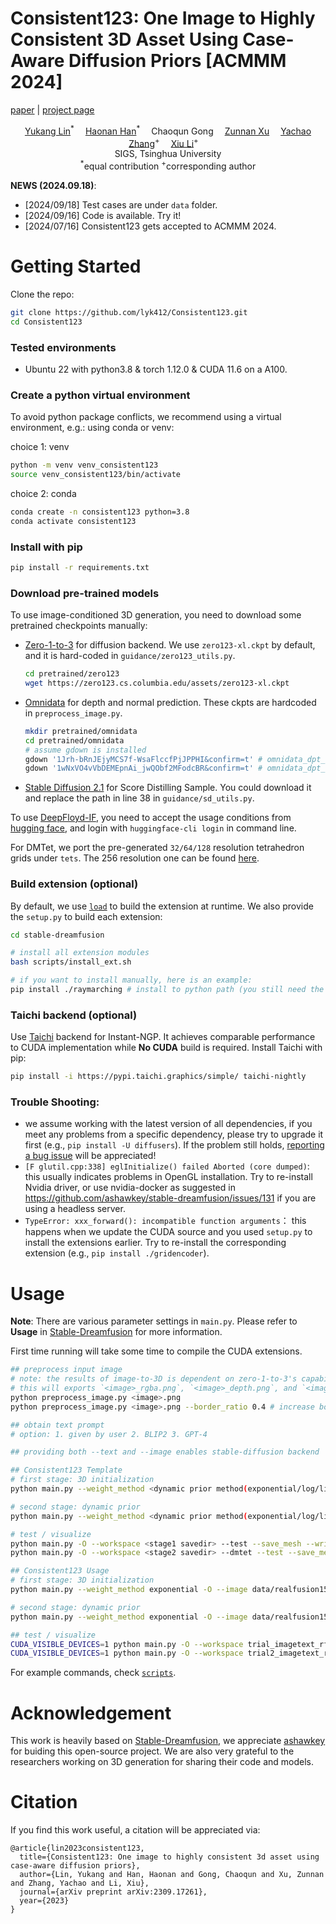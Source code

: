 # Consistent123: One Image to Highly Consistent 3D Asset Using Case-Aware Diffusion Priors [ACMMM 2024]

[paper](https://arxiv.org/abs/2309.17261) | [project page](https://consistent123.github.io/)

<div align="center">
    <a href='https://scholar.google.com/citations?user=DBt1fHQAAAAJ' target='_blank'>Yukang Lin</a><sup>*</sup>&emsp;
    <a href="https://scholar.google.com/citations?user=vLZp870AAAAJ&hl=zh-CN&oi=sra" target='_blank'>Haonan Han</a><sup>*</sup>&emsp;
    <a target='_blank'>Chaoqun Gong</a>&emsp;
    <a href='https://scholar.google.com/citations?user=73rbkRgAAAAJ&hl=zh-CN&oi=sra' target='_blank'>Zunnan Xu</a>&emsp;
    <a href='hhttps://scholar.google.com/citations?user=a-I8c8EAAAAJ&hl=zh-CN&oi=sra' target='_blank'>Yachao Zhang</a><sup>+</sup>&emsp;
    <a href='https://scholar.google.com/citations?user=Xrh1OIUAAAAJ&hl=zh-CN&oi=ao' target='_blank'>Xiu Li</a><sup>+</sup>&emsp;
</div>
<div align="center">   
    SIGS, Tsinghua University
</div>
<div align="center">
    <sup>*</sup>equal contribution
    <sup>+</sup>corresponding author
</div>


**NEWS (2024.09.18)**:
* [2024/09/18] Test cases are under `data` folder.
* [2024/09/16] Code is available. Try it!
* [2024/07/16] Consistent123 gets accepted to ACMMM 2024.


# Getting Started
Clone the repo:

```bash
git clone https://github.com/lyk412/Consistent123.git
cd Consistent123
```

### Tested environments
* Ubuntu 22 with python3.8 & torch 1.12.0 & CUDA 11.6 on a A100.

### Create a python virtual environment

To avoid python package conflicts, we recommend using a virtual environment, e.g.: using conda or venv:

choice 1: venv
```bash
python -m venv venv_consistent123
source venv_consistent123/bin/activate 
```
choice 2: conda
```bash
conda create -n consistent123 python=3.8
conda activate consistent123
```

### Install with pip

```bash
pip install -r requirements.txt
```

### Download pre-trained models

To use image-conditioned 3D generation, you need to download some pretrained checkpoints manually:
* [Zero-1-to-3](https://github.com/cvlab-columbia/zero123) for diffusion backend.
    We use `zero123-xl.ckpt` by default, and it is hard-coded in `guidance/zero123_utils.py`.
    ```bash
    cd pretrained/zero123
    wget https://zero123.cs.columbia.edu/assets/zero123-xl.ckpt
    ```
* [Omnidata](https://github.com/EPFL-VILAB/omnidata/tree/main/omnidata_tools/torch) for depth and normal prediction.
    These ckpts are hardcoded in `preprocess_image.py`.
    ```bash
    mkdir pretrained/omnidata
    cd pretrained/omnidata
    # assume gdown is installed
    gdown '1Jrh-bRnJEjyMCS7f-WsaFlccfPjJPPHI&confirm=t' # omnidata_dpt_depth_v2.ckpt
    gdown '1wNxVO4vVbDEMEpnAi_jwQObf2MFodcBR&confirm=t' # omnidata_dpt_normal_v2.ckpt
    ```
* [Stable Diffusion 2.1](https://huggingface.co/stabilityai/stable-diffusion-2-1-base) for Score Distilling Sample. You could download it and replace the path in line 38 in `guidance/sd_utils.py`.

To use [DeepFloyd-IF](https://github.com/deep-floyd/IF), you need to accept the usage conditions from [hugging face](https://huggingface.co/DeepFloyd/IF-I-XL-v1.0), and login with `huggingface-cli login` in command line.

For DMTet, we port the pre-generated `32/64/128` resolution tetrahedron grids under `tets`.
The 256 resolution one can be found [here](https://drive.google.com/file/d/1lgvEKNdsbW5RS4gVxJbgBS4Ac92moGSa/view?usp=sharing).

### Build extension (optional)
By default, we use [`load`](https://pytorch.org/docs/stable/cpp_extension.html#torch.utils.cpp_extension.load) to build the extension at runtime.
We also provide the `setup.py` to build each extension:
```bash
cd stable-dreamfusion

# install all extension modules
bash scripts/install_ext.sh

# if you want to install manually, here is an example:
pip install ./raymarching # install to python path (you still need the raymarching/ folder, since this only installs the built extension.)
```

### Taichi backend (optional)
Use [Taichi](https://github.com/taichi-dev/taichi) backend for Instant-NGP. It achieves comparable performance to CUDA implementation while **No CUDA** build is required. Install Taichi with pip:
```bash
pip install -i https://pypi.taichi.graphics/simple/ taichi-nightly
```

### Trouble Shooting:
* we assume working with the latest version of all dependencies, if you meet any problems from a specific dependency, please try to upgrade it first (e.g., `pip install -U diffusers`). If the problem still holds, [reporting a bug issue](https://github.com/ashawkey/stable-dreamfusion/issues/new?assignees=&labels=bug&template=bug_report.yaml&title=%3Ctitle%3E) will be appreciated!
* `[F glutil.cpp:338] eglInitialize() failed Aborted (core dumped)`: this usually indicates problems in OpenGL installation. Try to re-install Nvidia driver, or use nvidia-docker as suggested in https://github.com/ashawkey/stable-dreamfusion/issues/131 if you are using a headless server.
* `TypeError: xxx_forward(): incompatible function arguments`： this happens when we update the CUDA source and you used `setup.py` to install the extensions earlier. Try to re-install the corresponding extension (e.g., `pip install ./gridencoder`).

# Usage
**Note**:
There are various parameter settings in `main.py`. Please refer to **Usage** in [Stable-Dreamfusion](https://github.com/ashawkey/stable-dreamfusion) for more information.

First time running will take some time to compile the CUDA extensions.

```bash
## preprocess input image
# note: the results of image-to-3D is dependent on zero-1-to-3's capability. For best performance, the input image should contain a single front-facing object, it should have square aspect ratio, with <1024 pixel resolution. Check the examples under ./data.
# this will exports `<image>_rgba.png`, `<image>_depth.png`, and `<image>_normal.png` to the directory containing the input image.
python preprocess_image.py <image>.png
python preprocess_image.py <image>.png --border_ratio 0.4 # increase border_ratio if the center object appears too large and results are unsatisfying.

## obtain text prompt
# option: 1. given by user 2. BLIP2 3. GPT-4 

## providing both --text and --image enables stable-diffusion backend

## Consistent123 Template
# first stage: 3D initialization
python main.py --weight_method <dynamic prior method(exponential/log/linear)> -O --image <path of rgba> --text <text prompt> --workspace <stage1 savedir> --iters <stage1 iterations> --dmtet_iters <stage2 iterations> --least_3Donly <CLIP detection start> --most_3Donly <CLIP detection end> --render_interval <CLIP detection interval> --threshold <CLIP detection threshold> --last_N <sliding window size>

# second stage: dynamic prior
python main.py --weight_method <dynamic prior method(exponential/log/linear)> -O --image <path of rgba> --text <text prompt> --workspace <stage2 savedir> --dmtet --iters <stage2 iterations> --nerf_iters <stage1 iterations> --init_with <stage1 savedir>/checkpoints/df.pth --convergence_path <stage1 savedir>/convergence.npy

# test / visualize
python main.py -O --workspace <stage1 savedir> --test --save_mesh --write_video
python main.py -O --workspace <stage2 savedir> --dmtet --test --save_mesh --write_video

## Consistent123 Usage
# first stage: 3D initialization
python main.py --weight_method exponential -O --image data/realfusion15/bird_rgba.png --text "a small blue-brown bird with a pointed mouth" --workspace trial_imagetext_rf15_bird_clip  --iters 5000 --dmtet_iters 5000 --least_3Donly 2000 --most_3Donly 3500 --render_interval 21 --threshold 0.00025 --last_N 5

# second stage: dynamic prior
python main.py --weight_method exponential -O --image data/realfusion15/bird_rgba.png --text "a small blue-brown bird with a pointed mouth" --workspace trial2_imagetext_rf15_bird_clip --dmtet --iters 5000 --nerf_iters 5000 --init_with trial_imagetext_rf15_bird_clip/checkpoints/df.pth --convergence_path trial_imagetext_rf15_bird_clip/convergence.npy

## test / visualize
CUDA_VISIBLE_DEVICES=1 python main.py -O --workspace trial_imagetext_rf15_bird_clip  --test --save_mesh --write_video
CUDA_VISIBLE_DEVICES=1 python main.py -O --workspace trial2_imagetext_rf15_bird_clip --dmtet --test --save_mesh --write_video
```

For example commands, check [`scripts`](./scripts/realfusion15.sh).

# Acknowledgement

This work is heavily based on [Stable-Dreamfusion](https://github.com/ashawkey/stable-dreamfusion), we appreciate [ashawkey](https://github.com/ashawkey) for buiding this open-source project. We are also very grateful to the researchers working on 3D generation for sharing their code and models.


# Citation

If you find this work useful, a citation will be appreciated via:
```
@article{lin2023consistent123,
  title={Consistent123: One image to highly consistent 3d asset using case-aware diffusion priors},
  author={Lin, Yukang and Han, Haonan and Gong, Chaoqun and Xu, Zunnan and Zhang, Yachao and Li, Xiu},
  journal={arXiv preprint arXiv:2309.17261},
  year={2023}
}
```
